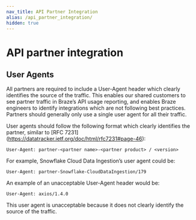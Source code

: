 ```yaml
---
nav_title: API Partner Integration
alias: /api_partner_integration/
hidden: true
---
```


# API partner integration
## User Agents

All partners are required to include a User-Agent header which clearly identifies the source of the traffic. This enables our shared customers to see partner traffic in Braze’s API usage reporting, and enables Braze engineers to identify integrations which are not following best practices. Partners should generally only use a single user agent for all their traffic.

User agents should follow the following format which clearly identifies the partner, similar to [RFC 7231] (https://datatracker.ietf.org/doc/html/rfc7231#page-46):

```User-Agent: partner-<partner name>-<partner product> / <version>```

For example, Snowflake Cloud Data Ingestion’s user agent could be:

```User-Agent: partner-Snowflake-CloudDataIngestion/179``` 

An example of an unacceptable User-Agent header would be:

```User-Agent: axios/1.4.0``` 

This user agent is unacceptable because it does not clearly identify the source of the traffic.
